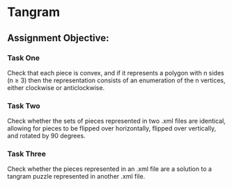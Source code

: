 # Tangram

## Assignment Objective:

### Task One

Check that each piece is convex, and if it represents a polygon with n sides (n ≥ 3) then the representation consists
of an enumeration of the n vertices, either clockwise or anticlockwise. 

### Task Two

Check whether the sets of pieces represented in two .xml files are identical, allowing for pieces to
be flipped over horizontally, flipped over vertically, and rotated by 90 degrees. 

### Task Three

Check whether the pieces represented in an .xml file are a solution to a tangram puzzle represented
in another .xml file. 

